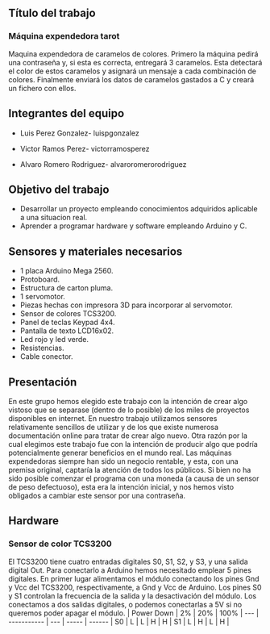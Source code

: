 ## Título del trabajo

### Máquina expendedora tarot

Maquina expendedora de caramelos de colores. Primero la máquina pedirá una contraseña y, si esta es correcta, entregará 3 caramelos. Esta detectará el color de estos caramelos y asignará un mensaje a cada combinación de colores. Finalmente enviará los datos de caramelos gastados a C y creará un fichero con ellos.

## Integrantes del equipo

- Luis Perez Gonzalez- luispgonzalez 

- Victor Ramos Perez- victorramosperez 

- Alvaro Romero Rodriguez- alvaroromerorodriguez 

## Objetivo del trabajo

- Desarrollar un proyecto empleando conocimientos adquiridos aplicable a una situacion real.
- Aprender a programar hardware y software empleando Arduino y C.

## Sensores y materiales necesarios

- 1 placa Arduino Mega 2560.
- Protoboard.
- Estructura de carton pluma.
- 1 servomotor.
- Piezas hechas con impresora 3D para incorporar al servomotor.
- Sensor de colores TCS3200.
- Panel de teclas Keypad 4x4.
- Pantalla de texto LCD16x02.
- Led rojo y led verde.
- Resistencias.
- Cable conector.

## Presentación 

En este grupo hemos elegido este trabajo con la intención de crear algo vistoso que se separase (dentro de lo posible) de los miles de proyectos disponibles en internet. En nuestro trabajo utilizamos sensores relativamente sencillos de utilizar y de los que existe numerosa documentación online para tratar de crear algo nuevo. 
Otra razón por la cual elegimos este trabajo fue con la intención de producir algo que podría potencialmente generar beneficios en el mundo real. Las máquinas expendedoras siempre han sido un negocio rentable, y esta, con una premisa original, captaría la atención de todos los públicos. Si bien no ha sido posible comenzar el programa con una moneda (a causa de un sensor de peso defectuoso), esta era la intención inicial, y nos hemos visto obligados a cambiar este sensor por una contraseña.

## Hardware

### Sensor de color TCS3200

El TCS3200 tiene cuatro entradas digitales S0, S1, S2, y S3, y una salida digital Out. Para conectarlo a Arduino hemos necesitado emplear 5 pines digitales.
En primer lugar alimentamos el módulo conectando los pines Gnd y Vcc del TCS3200, respectivamente, a Gnd y Vcc de Arduino.
Los pines S0 y S1 controlan la frecuencia de la salida y la desactivación del módulo. Los conectamos a dos salidas digitales, o podemos conectarlas a 5V si no queremos poder apagar el módulo.
    | Power Down  | 2%  |  20%  |  100%  |
--- | ----------- | --- | ----- | ------ |
 S0 |     L       |  L  |   H   |    H   |
 S1 |     L       |  H  |   L   |    H   |
